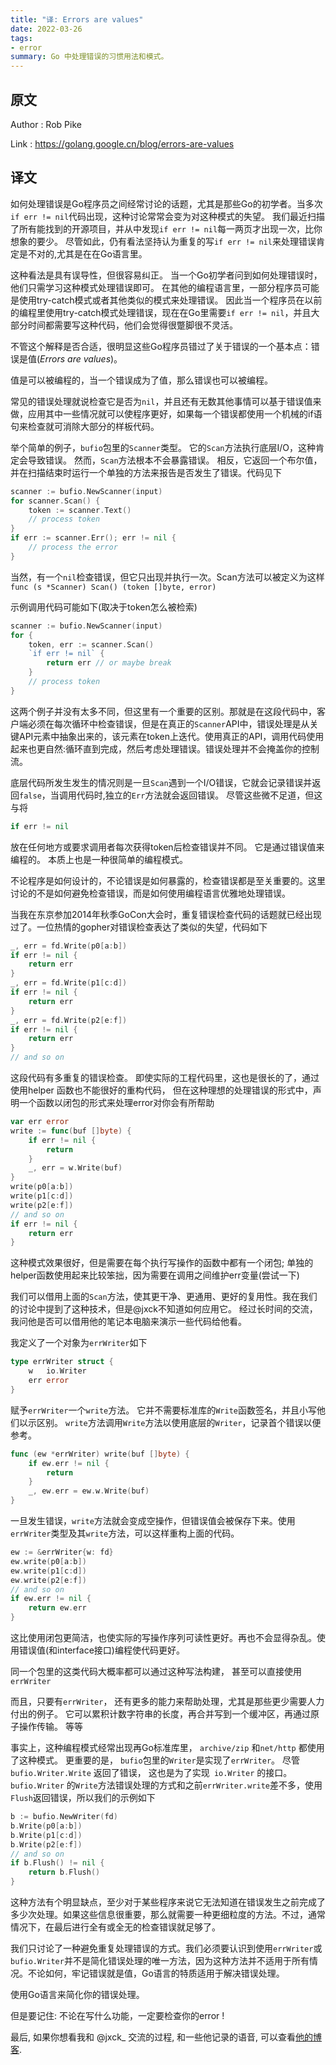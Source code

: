 ```yaml
---
title: "译: Errors are values"
date: 2022-03-26
tags:
- error
summary: Go 中处理错误的习惯用法和模式。
---
```


## 原文
Author : Rob Pike

Link : https://golang.google.cn/blog/errors-are-values

## 译文

如何处理错误是Go程序员之间经常讨论的话题，尤其是那些Go的初学者。当多次`if err != nil`代码出现，这种讨论常常会变为对这种模式的失望。
我们最近扫描了所有能找到的开源项目，并从中发现`if err != nil`每一两页才出现一次，比你想象的要少。
尽管如此，仍有看法坚持认为重复的写`if err != nil`来处理错误肯定是不对的,尤其是在在Go语言里。      

这种看法是具有误导性，但很容易纠正。
当一个Go初学者问到如何处理错误时，他们只需学习这种模式处理错误即可。
在其他的编程语言里，一部分程序员可能是使用try-catch模式或者其他类似的模式来处理错误。
因此当一个程序员在以前的编程里使用try-catch模式处理错误，现在在Go里需要`if err != nil`，并且大部分时间都需要写这种代码，他们会觉得很蹩脚很不灵活。        

不管这个解释是否合适，很明显这些Go程序员错过了关于错误的一个基本点：错误是值(_Errors are values_)。

值是可以被编程的，当一个错误成为了值，那么错误也可以被编程。

常见的错误处理就说检查它是否为`nil`，并且还有无数其他事情可以基于错误值来做，应用其中一些情况就可以使程序更好，如果每一个错误都使用一个机械的if语句来检查就可消除大部分的样板代码。    

举个简单的例子，`bufio`包里的`Scanner`类型。 它的`Scan`方法执行底层I/O，这种肯定会导致错误。 然而，`Scan`方法根本不会暴露错误。
相反，它返回一个布尔值，并在扫描结束时运行一个单独的方法来报告是否发生了错误。代码见下
```Go
scanner := bufio.NewScanner(input)
for scanner.Scan() {
    token := scanner.Text()
    // process token
}
if err := scanner.Err(); err != nil {
    // process the error
}
```

当然，有一个`nil`检查错误，但它只出现并执行一次。Scan方法可以被定义为这样
`func (s *Scanner) Scan() (token []byte, error)`        


示例调用代码可能如下(取决于token怎么被检索)
```Go
scanner := bufio.NewScanner(input)
for {
    token, err := scanner.Scan()
    `if err != nil` {
        return err // or maybe break
    }
    // process token
}
```

这两个例子并没有太多不同，但这里有一个重要的区别。那就是在这段代码中，客户端必须在每次循环中检查错误，但是在真正的`Scanner`API中，错误处理是从关键API元素中抽象出来的，该元素在token上迭代。使用真正的API，调用代码使用起来也更自然:循环直到完成，然后考虑处理错误。错误处理并不会掩盖你的控制流。        

底层代码所发生发生的情况则是一旦`Scan`遇到一个I/O错误，它就会记录错误并返回`false`，当调用代码时,独立的`Err`方法就会返回错误。
尽管这些微不足道，但这与将
```go
if err != nil
```
放在任何地方或要求调用者每次获得token后检查错误并不同。
它是通过错误值来编程的。 本质上也是一种很简单的编程模式。        

不论程序是如何设计的，不论错误是如何暴露的，检查错误都是至关重要的。这里讨论的不是如何避免检查错误，而是如何使用编程语言优雅地处理错误。       

当我在东京参加2014年秋季GoCon大会时，重复错误检查代码的话题就已经出现过了。一位热情的gopher对错误检查表达了类似的失望，代码如下       
```Go
_, err = fd.Write(p0[a:b])
if err != nil {
    return err
}
_, err = fd.Write(p1[c:d])
if err != nil {
    return err
}
_, err = fd.Write(p2[e:f])
if err != nil {
    return err
}
// and so on
```

这段代码有多重复的错误检查。 即使实际的工程代码里，这也是很长的了，通过使用helper 函数也不能很好的重构代码，
但在这种理想的处理错误的形式中，声明一个函数以闭包的形式来处理error对你会有所帮助     
```go
var err error
write := func(buf []byte) {
    if err != nil {
        return
    }
    _, err = w.Write(buf)
}
write(p0[a:b])
write(p1[c:d])
write(p2[e:f])
// and so on
if err != nil {
    return err
}
```

这种模式效果很好，但是需要在每个执行写操作的函数中都有一个闭包; 单独的helper函数使用起来比较笨拙，因为需要在调用之间维护err变量(尝试一下)       

我们可以借用上面的`Scan`方法，使其更干净、更通用、更好的复用性。我在我们的讨论中提到了这种技术，但是@jxck不知道如何应用它。
经过长时间的交流，我问他是否可以借用他的笔记本电脑来演示一些代码给他看。       

我定义了一个对象为`errWriter`如下     
```Go
type errWriter struct {
    w   io.Writer
    err error
}
```

赋予`errWriter`一个`write`方法。 它并不需要标准库的`Write`函数签名，并且小写他们以示区别。 `write`方法调用`Write`方法以使用底层的`Writer`，记录首个错误以便参考。       
```Go
func (ew *errWriter) write(buf []byte) {
    if ew.err != nil {
        return
    }
    _, ew.err = ew.w.Write(buf)
}
```

一旦发生错误，`write`方法就会变成空操作，但错误值会被保存下来。使用`errWriter`类型及其`write`方法，可以这样重构上面的代码。
```Go
ew := &errWriter{w: fd}
ew.write(p0[a:b])
ew.write(p1[c:d])
ew.write(p2[e:f])
// and so on
if ew.err != nil {
    return ew.err
}
```

这比使用闭包更简洁，也使实际的写操作序列可读性更好。再也不会显得杂乱。使用错误值(和interface接口)编程使代码更好。        

同一个包里的这类代码大概率都可以通过这种写法构建， 甚至可以直接使用`errWriter `    

而且，只要有`errWriter`， 还有更多的能力来帮助处理，尤其是那些更少需要人力付出的例子。 它可以累积计数字符串的长度，再合并写到一个缓冲区，再通过原子操作传输。 等等       

事实上，这种编程模式经常出现再Go标准库里， `archive/zip` 和`net/http` 都使用了这种模式。 更重要的是， `bufio`包里的`Writer`是实现了`errWriter`。
尽管` bufio.Writer.Write` 返回了错误， 这也是为了实现` io.Writer` 的接口。
`bufio.Writer` 的`Write`方法错误处理的方式和之前`errWriter.write`差不多，使用`Flush`返回错误，所以我们的示例如下      
```Go
b := bufio.NewWriter(fd)
b.Write(p0[a:b])
b.Write(p1[c:d])
b.Write(p2[e:f])
// and so on
if b.Flush() != nil {
    return b.Flush()
}
```

这种方法有个明显缺点，至少对于某些程序来说它无法知道在错误发生之前完成了多少次处理。如果这些信息很重要，那么就需要一种更细粒度的方法。不过，通常情况下，在最后进行全有或全无的检查错误就足够了。        

我们只讨论了一种避免重复处理错误的方式。我们必须要认识到使用`errWriter`或`bufio.Writer`并不是简化错误处理的唯一方法，因为这种方法并不适用于所有情况。不论如何，牢记错误就是值，Go语言的特质适用于解决错误处理。       

使用Go语言来简化你的错误处理。        

但是要记住: 不论在写什么功能，一定要检查你的error !        

最后, 如果你想看我和 @jxck_ 交流的过程, 和一些他记录的语音, 可以查看[他的博客](https://jxck.hatenablog.com/entry/golang-error-handling-lesson-by-rob-pike).